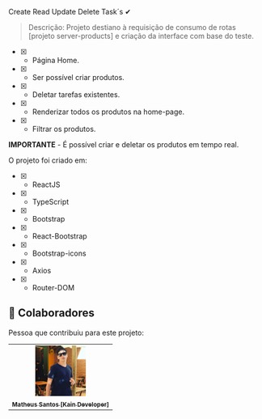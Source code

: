 Create Read Update Delete Task´s ✔<br>

> Descrição:
Projeto destiano à requisição de consumo de rotas [projeto server-products] e criação da interface com base do teste.

- [x] - Página Home.
- [x] - Ser possível criar produtos.
- [x] - Deletar tarefas existentes.
- [x] - Renderizar todos os produtos na home-page.
- [x] - Filtrar os produtos.

**IMPORTANTE** - É possível criar e deletar os produtos em tempo real.

O projeto foi criado em:

- [x] - ReactJS
- [x] - TypeScript
- [x] - Bootstrap
- [x] - React-Bootstrap
- [x] - Bootstrap-icons
- [x] - Axios
- [x] - Router-DOM

## 🤝 Colaboradores

Pessoa que contribuiu para este projeto:

<table>
  <tr>
    <td align="center">
      <a href="https://kain-prog.github.io/kain">
        <img src="./src/assets/kain perfil 2 branco azul.jpeg" width="100px;" alt="Foto Kain"/><br>
        <sub>
          <b>Matheus Santos [Kain Developer]</b>
        </sub>
      </a>
    </td>
  </tr>
</table>
